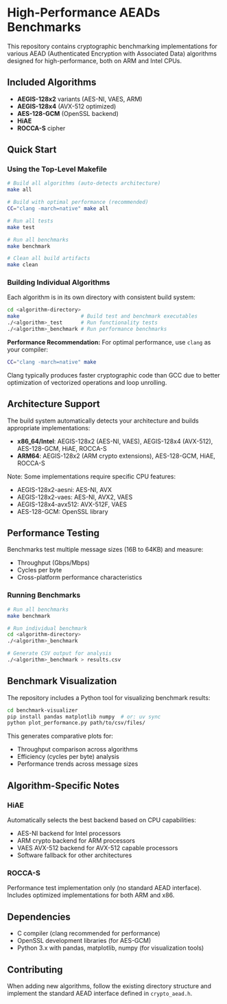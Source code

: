 # High-Performance AEADs Benchmarks

This repository contains cryptographic benchmarking implementations for various AEAD (Authenticated Encryption with Associated Data) algorithms designed for high-performance, both on ARM and Intel CPUs.

## Included Algorithms

- **AEGIS-128x2** variants (AES-NI, VAES, ARM)
- **AEGIS-128x4** (AVX-512 optimized)
- **AES-128-GCM** (OpenSSL backend)
- **HiAE**
- **ROCCA-S** cipher

## Quick Start

### Using the Top-Level Makefile

```bash
# Build all algorithms (auto-detects architecture)
make all

# Build with optimal performance (recommended)
CC="clang -march=native" make all

# Run all tests
make test

# Run all benchmarks
make benchmark

# Clean all build artifacts
make clean
```

### Building Individual Algorithms

Each algorithm is in its own directory with consistent build system:

```bash
cd <algorithm-directory>
make                    # Build test and benchmark executables
./<algorithm>_test      # Run functionality tests
./<algorithm>_benchmark # Run performance benchmarks
```

**Performance Recommendation:** For optimal performance, use `clang` as your compiler:

```bash
CC="clang -march=native" make
```

Clang typically produces faster cryptographic code than GCC due to better optimization of vectorized operations and loop unrolling.

## Architecture Support

The build system automatically detects your architecture and builds appropriate implementations:

- **x86_64/Intel**: AEGIS-128x2 (AES-NI, VAES), AEGIS-128x4 (AVX-512), AES-128-GCM, HiAE, ROCCA-S
- **ARM64**: AEGIS-128x2 (ARM crypto extensions), AES-128-GCM, HiAE, ROCCA-S

Note: Some implementations require specific CPU features:

- AEGIS-128x2-aesni: AES-NI, AVX
- AEGIS-128x2-vaes: AES-NI, AVX2, VAES
- AEGIS-128x4-avx512: AVX-512F, VAES
- AES-128-GCM: OpenSSL library

## Performance Testing

Benchmarks test multiple message sizes (16B to 64KB) and measure:

- Throughput (Gbps/Mbps)
- Cycles per byte
- Cross-platform performance characteristics

### Running Benchmarks

```bash
# Run all benchmarks
make benchmark

# Run individual benchmark
cd <algorithm-directory>
./<algorithm>_benchmark

# Generate CSV output for analysis
./<algorithm>_benchmark > results.csv
```

## Benchmark Visualization

The repository includes a Python tool for visualizing benchmark results:

```bash
cd benchmark-visualizer
pip install pandas matplotlib numpy  # or: uv sync
python plot_performance.py path/to/csv/files/
```

This generates comparative plots for:

- Throughput comparison across algorithms
- Efficiency (cycles per byte) analysis
- Performance trends across message sizes

## Algorithm-Specific Notes

### HiAE

Automatically selects the best backend based on CPU capabilities:

- AES-NI backend for Intel processors
- ARM crypto backend for ARM processors
- VAES AVX-512 backend for AVX-512 capable processors
- Software fallback for other architectures

### ROCCA-S

Performance test implementation only (no standard AEAD interface). Includes optimized implementations for both ARM and x86.

## Dependencies

- C compiler (clang recommended for performance)
- OpenSSL development libraries (for AES-GCM)
- Python 3.x with pandas, matplotlib, numpy (for visualization tools)

## Contributing

When adding new algorithms, follow the existing directory structure and implement the standard AEAD interface defined in `crypto_aead.h`.
